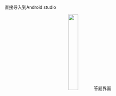 直接导入到Android studio
<center>
<img src="https://github.com/shaodonger/ExaminationManagementSystem/blob/master/ExamManager/test.png" width="25%" height="25%" />
答题界面
</center>

